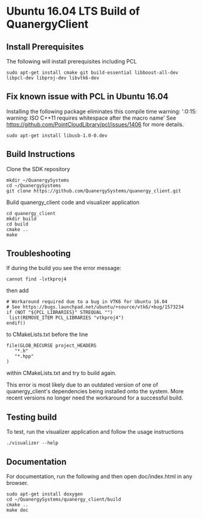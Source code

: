 # Ubuntu 16.04 LTS Build of QuanergyClient

## Install Prerequisites
The following will install prerequisites including PCL 

```
sudo apt-get install cmake git build-essential libboost-all-dev libpcl-dev libproj-dev libvtk6-dev
```
## Fix known issue with PCL in Ubuntu 16.04
Installing the following package eliminates this compile time warning:
'<command-line>:0:15: warning: ISO C++11 requires whitespace after the macro name'
See https://github.com/PointCloudLibrary/pcl/issues/1406 for more details.
```
sudo apt-get install libusb-1.0-0.dev
```
## Build Instructions
Clone the SDK repository

```
mkdir ~/QuanergySystems
cd ~/QuanergySystems
git clone https://github.com/QuanergySystems/quanergy_client.git
```
Build quanergy_client code and visualizer application

```
cd quanergy_client
mkdir build
cd build
cmake ..
make
```

## Troubleshooting
If during the build you see the error message:
```
cannot find -lvtkproj4
```
then add
```
# Workaround required due to a bug in VTK6 for Ubuntu 16.04
# See https://bugs.launchpad.net/ubuntu/+source/vtk6/+bug/1573234
if (NOT "${PCL_LIBRARIES}" STREQUAL "")
 list(REMOVE_ITEM PCL_LIBRARIES "vtkproj4")
endif()
```
to CMakeLists.txt before the line
```
file(GLOB_RECURSE project_HEADERS
   "*.h"
   "*.hpp"
)
```
within CMakeLists.txt and try to build again.

This error is most likely due to an outdated version of one of quanergy_client's dependencies being installed onto the system. More recent versions no longer need the workaround for a successful build.

## Testing build
To test, run the visualizer application and follow the usage instructions

```
./visualizer --help
```
## Documentation
For documentation, run the following and then open doc/index.html in any browser.

```
sudo apt-get install doxygen
cd ~/QuanergySystems/quanergy_client/build
cmake ..
make doc
```
